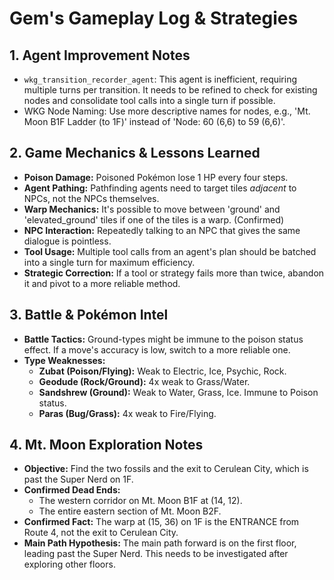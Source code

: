 # Gem's Gameplay Log & Strategies

## 1. Agent Improvement Notes
*   `wkg_transition_recorder_agent`: This agent is inefficient, requiring multiple turns per transition. It needs to be refined to check for existing nodes and consolidate tool calls into a single turn if possible.
*   WKG Node Naming: Use more descriptive names for nodes, e.g., 'Mt. Moon B1F Ladder (to 1F)' instead of 'Node: 60 (6,6) to 59 (6,6)'.

## 2. Game Mechanics & Lessons Learned
*   **Poison Damage:** Poisoned Pokémon lose 1 HP every four steps.
*   **Agent Pathing:** Pathfinding agents need to target tiles *adjacent* to NPCs, not the NPCs themselves.
*   **Warp Mechanics:** It's possible to move between 'ground' and 'elevated_ground' tiles if one of the tiles is a warp. (Confirmed)
*   **NPC Interaction:** Repeatedly talking to an NPC that gives the same dialogue is pointless.
*   **Tool Usage:** Multiple tool calls from an agent's plan should be batched into a single turn for maximum efficiency.
*   **Strategic Correction:** If a tool or strategy fails more than twice, abandon it and pivot to a more reliable method.

## 3. Battle & Pokémon Intel
*   **Battle Tactics:** Ground-types might be immune to the poison status effect. If a move's accuracy is low, switch to a more reliable one.
*   **Type Weaknesses:**
    *   **Zubat (Poison/Flying):** Weak to Electric, Ice, Psychic, Rock.
    *   **Geodude (Rock/Ground):** 4x weak to Grass/Water.
    *   **Sandshrew (Ground):** Weak to Water, Grass, Ice. Immune to Poison status.
    *   **Paras (Bug/Grass):** 4x weak to Fire/Flying.

## 4. Mt. Moon Exploration Notes
*   **Objective:** Find the two fossils and the exit to Cerulean City, which is past the Super Nerd on 1F.
*   **Confirmed Dead Ends:**
    *   The western corridor on Mt. Moon B1F at (14, 12).
    *   The entire eastern section of Mt. Moon B2F.
*   **Confirmed Fact:** The warp at (15, 36) on 1F is the ENTRANCE from Route 4, not the exit to Cerulean City.
*   **Main Path Hypothesis:** The main path forward is on the first floor, leading past the Super Nerd. This needs to be investigated after exploring other floors.